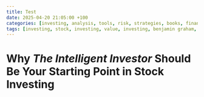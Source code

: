 ```yaml
---
title: Test
date: 2025-04-20 21:05:00 +100
categories: [investing, analysis, tools, risk, strategies, books, finance]
tags: [investing, stock, investing, value, investing, benjamin graham, intelligent, investor, investing books, beginner, investing]
---
```


# Why *The Intelligent Investor* Should Be Your Starting Point in Stock Investing

